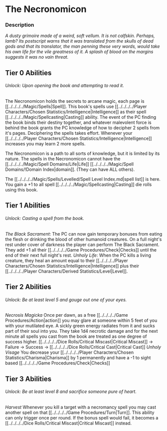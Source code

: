 # The Necronomicon

### Description
*A dusty grimoire made of a weird, soft vellum. It is not calfskin. Perhaps, lamb? Its postscript warns that it was translated from the skulls of dead gods and that its translator, the man penning these very words, would take his own life for the vile greatness of it. A splash of blood on the margins suggests it was no vain threat.*

## Tier 0 Abilities
###### Unlock: Upon opening the book and attempting to read it.
The Necronomicon holds the secrets to arcane magic, each page is [[../../../../Magic/Spells|Spell]]. This book's spells use [[../../../../Player Characters/Chosen Statistics/Intelligence\|Intelligence]] as their spell [[../../../../Magic/Spellcasting\|Casting]] ability. The event of the PC finding the book binds their destiny together, and whatever malevolent force is behind the book grants the PC knowledge of how to decipher 2 spells from it's pages. Deciphering the spells takes effort. Whenever your [[../../../../Player Characters/Chosen Statistics/Intelligence\|Intelligence]] increases you may learn 2 more spells. 

The Necronomicon is a path to all sorts of knowledge, but it is limited by its nature. The spells in the Necronomicon cannot have the [[../../../../Magic/Spell Domains/Life\|Life]] [[../../../../Magic/Spell Domains/!Domain Index\|domain]]. (They can have ALL others).

The [[../../../../Magic/Spells/Levelled/Spell Level Index.md\|spell list]] is here. You gain a +1 to all spell [[../../../../Magic/Spellcasting\|Casting]] die rolls using this book. 
## Tier 1 Abilities
###### Unlock: Casting a spell from the book.
*The Black Sacrament*: 
	The PC can now gain temporary bonuses from eating the flesh or drinking the blood of other humanoid creatures. On a full night's rest under cover of darkness the player can perform The Black Sacrament. They add +1 all their [[../../../../Game Procedures/Check\|Checks]] until the end of their next full night's rest.
*Unholy Life*:
	When the PC kills a living creature, they heal an amount equal to their [[../../../../Player Characters/Chosen Statistics/Intelligence\|Intelligence]] plus their [[../../../../Player Characters/Derived Statistics/Level\|Level]].

## Tier 2 Abilities
###### Unlock: Be at least level 5 and gouge out one of your eyes.
*Necrosis Magicka*
	Once per dawn, as a free [[../../../../Game Procedures/Action\|action]] you may glare at someone within 5 feet of you with your mutilated eye. A sickly green energy radiates from it and sucks part of their soul into you. They take 1d4 necrotic damage and for the next minute all spells you cast from the book are treated as one degree of success higher.
		[[../../../../Dice Rolls/Critical Miscast\|Critical Miscast]] -> Failure -> Success -> [[../../../../Dice Rolls/Critical Cast\|Critical Cast]]
*Unholy Visage*
	You decrease your [[../../../../Player Characters/Chosen Statistics/Charisma\|Charisma]] by 1 permanently and have a -1 to sight based [[../../../../Game Procedures/Check\|Checks]] 

## Tier 3 Abilities
###### Unlock: Be at least level 8 and sacrifice someone pure of heart.
*Harvest*
	Whenever you kill a target with a necromancy spell you may cast another spell on that [[../../../../Game Procedures/Turn\|Turn]]. This ability can only trigger once per round. If the bonus spell would fail, it becomes a [[../../../../Dice Rolls/Critical Miscast\|Critical Miscast]] instead.
